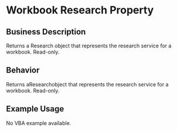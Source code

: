 # Workbook Research Property

## Business Description
Returns a Research object that represents the research service for a workbook. Read-only.

## Behavior
Returns aResearchobject that represents the research service for a workbook. Read-only.

## Example Usage
No VBA example available.